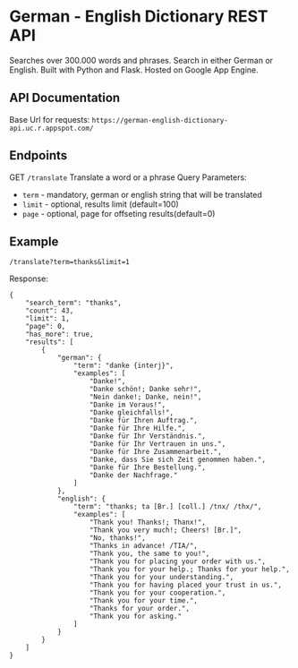 # German - English Dictionary REST API

Searches over 300.000 words and phrases. 
Search in either German or English. 
Built with Python and Flask. 
Hosted on Google App Engine. 

## API Documentation
Base Url for requests: `https://german-english-dictionary-api.uc.r.appspot.com/`

## Endpoints
GET `/translate` Translate a word or a phrase
Query Parameters:
- `term` - mandatory, german or english string that will be translated
- `limit` - optional, results limit (default=100)
- `page` - optional, page for offseting results(default=0)

## Example
`/translate?term=thanks&limit=1`

Response:
```
{
    "search_term": "thanks",
    "count": 43,
    "limit": 1,
    "page": 0,
    "has_more": true,
    "results": [
        {
            "german": {
                "term": "danke {interj}",
                "examples": [
                    "Danke!",
                    "Danke schön!; Danke sehr!",
                    "Nein danke!; Danke, nein!",
                    "Danke im Voraus!",
                    "Danke gleichfalls!",
                    "Danke für Ihren Auftrag.",
                    "Danke für Ihre Hilfe.",
                    "Danke für Ihr Verständnis.",
                    "Danke für Ihr Vertrauen in uns.",
                    "Danke für Ihre Zusammenarbeit.",
                    "Danke, dass Sie sich Zeit genommen haben.",
                    "Danke für Ihre Bestellung.",
                    "Danke der Nachfrage."
                ]
            },
            "english": {
                "term": "thanks; ta [Br.] [coll.] /tnx/ /thx/",
                "examples": [
                    "Thank you! Thanks!; Thanx!",
                    "Thank you very much!; Cheers! [Br.]",
                    "No, thanks!",
                    "Thanks in advance! /TIA/",
                    "Thank you, the same to you!",
                    "Thank you for placing your order with us.",
                    "Thank you for your help.; Thanks for your help.",
                    "Thank you for your understanding.",
                    "Thank you for having placed your trust in us.",
                    "Thank you for your cooperation.",
                    "Thank you for your time.",
                    "Thanks for your order.",
                    "Thank you for asking."
                ]
            }
        }
    ]
}
```

